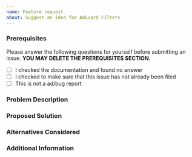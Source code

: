 ```yaml
---
name: Feature request
about: Suggest an idea for AdGuard Filters
---
```


### Prerequisites

Please answer the following questions for yourself before submitting an issue. **YOU MAY DELETE THE PREREQUISITES SECTION.**

- [ ] I checked the documentation and found no answer
- [ ] I checked to make sure that this issue has not already been filed
- [ ] This is not a ad/bug report

### Problem Description

<!-- Is your feature request related to a problem? Please add a clear and concise description of what the problem is. -->

### Proposed Solution

<!-- Describe the solution you'd like in a clear and concise manner -->

### Alternatives Considered

<!-- A clear and concise description of any alternative solutions or features you've considered. -->

### Additional Information

<!-- Add any other context about the problem here. -->
